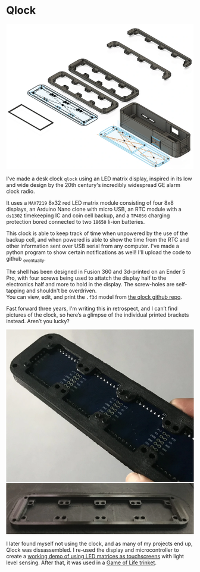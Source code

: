 # Qlock
![expanded view of clock 3d model](assets/qlock-cad.webp)

I've made a desk clock `qlock` using an LED matrix display, inspired in its low and wide design by the 20th century's incredibly widespread GE alarm clock radio.

It uses a `MAX7219` 8x32 red LED matrix module consisting of four 8x8 displays, an Arduino Nano clone with micro USB, an RTC module with a `ds1302` timekeeping IC and coin cell backup, and a `TP4056` charging protection bored connected to two `18650` li-ion batteries.

This clock is able to keep track of time when unpowered by the use of the backup cell, and when powered is able to show the time from the RTC and other information sent over USB serial from any computer. I've made a python program to show certain notifications as well! I'll upload the code to github <sub>eventually</sub>.

The shell has been designed in Fusion 360 and 3d-printed on an Ender 5 Pro, with four screws being used to attatch the display half to the electronics half and more to hold in the display. The screw-holes are self-tapping and shouldn't be overdriven.  
You can view, edit, and print the `.f3d` model from [the qlock github repo](https://github.com/AashvikTyagi/qlock/).

Fast forward three years, I'm writing this in retrospect, and I can’t find pictures of the clock, so here’s a glimpse of the individual printed brackets instead. Aren’t you lucky?

![display module in 3d printed holder](assets/qlock-display.webp)
![3d printed display module holder on printer bed](assets/qlock-print.webp)

I later found myself not using the clock, and as many of my projects end up, Qlock was dissassembled. I re-used the display and microcontroller to create a [working demo of using LED matrices as touchscreens](/#led-matrix-touch) with light level sensing. After that, it was used in a [Game of Life trinket](/#golway72).